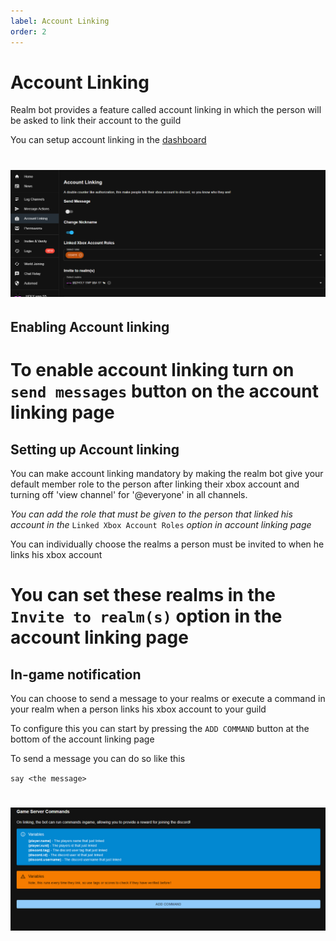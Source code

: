 ```yaml
---
label: Account Linking
order: 2
---
```


# Account Linking
Realm bot provides a feature called account linking in which the person will be asked to link their account to the guild 

You can setup account linking in the [dashboard](https://realmbot.dev)

![Account linking page](/images/acc_link1.png)
===

## Enabling Account linking 
  To enable account linking turn on `send messages` button on the account linking page 
  ===

## Setting up Account linking
  You can make account linking mandatory by making the realm bot give your default member role to the person after linking their xbox account and turning off 'view channel' for '@everyone' in all channels.
  
   *You can add the role that must be given to the person that linked his account in the* `Linked Xbox Account Roles` *option in account linking page*  
  
  You can individually choose the realms a person must be invited to when he links his xbox account

  You can set these realms in the `Invite to realm(s)` option in the account linking page 
  ===

## In-game notification
   You can choose to send a message to your realms or execute a command in your realm when a person links his xbox account to your guild 
   
   To configure this you can start by pressing the `ADD COMMAND` button at the bottom of the account linking page

   To send a message you can do so like this 
   
   `say <the message>`

   ![](/images/acc_link2.png)
   ===
